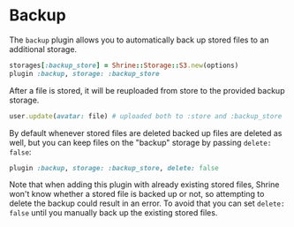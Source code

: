 # Backup

The `backup` plugin allows you to automatically back up stored files to an
additional storage.

```rb
storages[:backup_store] = Shrine::Storage::S3.new(options)
plugin :backup, storage: :backup_store
```

After a file is stored, it will be reuploaded from store to the provided backup
storage.

```rb
user.update(avatar: file) # uploaded both to :store and :backup_store
```

By default whenever stored files are deleted backed up files are deleted as
well, but you can keep files on the "backup" storage by passing `delete:
false`:

```rb
plugin :backup, storage: :backup_store, delete: false
```

Note that when adding this plugin with already existing stored files, Shrine
won't know whether a stored file is backed up or not, so attempting to delete
the backup could result in an error. To avoid that you can set `delete: false`
until you manually back up the existing stored files.
